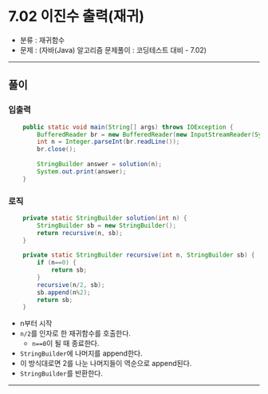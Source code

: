 # 7.02 이진수 출력(재귀)
- 분류 : 재귀함수
- 문제 : (자바(Java) 알고리즘 문제풀이 : 코딩테스트 대비 - 7.02)

---

## 풀이
### 입출력
```java
    public static void main(String[] args) throws IOException {
        BufferedReader br = new BufferedReader(new InputStreamReader(System.in));
        int n = Integer.parseInt(br.readLine());
        br.close();
        
        StringBuilder answer = solution(n);
        System.out.print(answer);
    }
```

### 로직
```java
    private static StringBuilder solution(int n) {
        StringBuilder sb = new StringBuilder();
        return recursive(n, sb);
    }
    
    private static StringBuilder recursive(int n, StringBuilder sb) {
        if (n==0) {
            return sb;
        }
        recursive(n/2, sb);
        sb.append(n%2);
        return sb;
    }
```
- n부터 시작
- `n/2`를 인자로 한 재귀함수를 호출한다.
  - `n==0`이 될 때 종료한다.
- `StringBuilder`에 나머지를 append한다.
- 이 방식대로면 2를 나눈 나머지들이 역순으로 append된다.
- `StringBuilder`를 반환한다.

---
